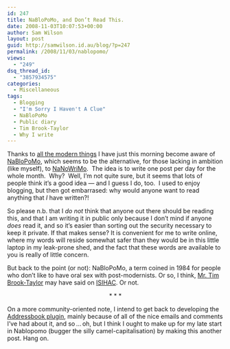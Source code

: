 ```yaml
---
id: 247
title: NaBloPoMo, and Don’t Read This.
date: 2008-11-03T10:07:53+00:00
author: Sam Wilson
layout: post
guid: http://samwilson.id.au/blog/?p=247
permalink: /2008/11/03/nablopomo/
views:
  - "249"
dsq_thread_id:
  - "3857934575"
categories:
  - Miscellaneous
tags:
  - Blogging
  - "I'm Sorry I Haven't A Clue"
  - NaBloPoMo
  - Public diary
  - Tim Brook-Taylor
  - Why I write
---
```

Thanks to [all the modern things](http://brianna.modernthings.org/article/160/nablopomo "All The Modern Things (Brianna)") I have just this morning become aware of [NaBloPoMo](http://nablopomo.ning.com/ "National Blog Posting Month"), which seems to be the alternative, for those lacking in ambition (like myself), to [NaNoWriMo](http://www.nanowrimo.org/ "National Novel Writing Month").  The idea is to write one post per day for the whole month.  Why?  Well, I&#8217;m not quite sure, but it seems that lots of people think it&#8217;s a good idea — and I guess I do, too.  I used to enjoy blogging, but then got embarrased: why would anyone want to read anything that _I_ have written?!

So please n.b. that I _do not_ think that anyone out there should be reading this, and that I am writing it in public only because I don&#8217;t mind if anyone _does_ read it, and so it&#8217;s easier than sorting out the security necessary to keep it private. If that makes sense? It is convenient for me to write online, where my words will reside somewhat safer than they would be in this little laptop in my leak-prone shed, and the fact that these words are available to you is really of little concern.

But back to the point (or not): NaBloPoMo, a term coined in 1984 for people who don&#8217;t like to have oral sex with post-modernists. Or so, I think, [Mr. Tim Brook-Taylor](http://en.wikipedia.org/wiki/Tim_Brooke-Taylor) may have said on [ISIHAC](http://en.wikipedia.org/wiki/I%27m_Sorry_I_Haven%27t_a_Clue). Or not.

<p style="text-align:center">
  * * *
</p>

On a more community-oriented note, I intend to get back to developing the [Addressbook plugin](http://samwilson.id.au/blog/plugins/addressbook/), mainly because of all of the nice emails and comments I&#8217;ve had about it, and so&thinsp;&hellip;&thinsp;oh, but I think I ought to make up for my late start in Nablopomo (bugger the silly camel-capitalisation) by making this another post. Hang on.